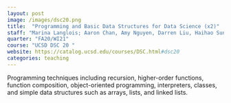 ```yaml
---
layout: post
image: /images/dsc20.png
title:  "Programming and Basic Data Structures for Data Science (x2)"
staff: "Marina Langlois; Aaron Chan, Amy Nguyen, Darren Liu, Haihao Sun, Huaning Liu, Huy Trinh, Jacqueline Lee, James Yu, Jeffrey Chu, Jianming Geng, Madeline Tjoa, Ruixuan Zhang, Sharmi Mathur, Shubham Kaushal, Siddharth Saha, Xiangyi Kong, Yijun Liu, Yu-Chieh Chen, Yung-Chieh Chan, Yuri Bukhradze, Yuru Zhou, Yuxiao Ran, Yuxuan Fan, <strong>Zirui Wang</strong>"
quarter: "FA20/WI21"
course: "UCSD DSC 20 "
website: https://catalog.ucsd.edu/courses/DSC.html#dsc20
categories: teaching
---
```

Programming techniques including recursion, higher-order functions, function composition, object-oriented programming, interpreters, classes, and simple data structures such as arrays, lists, and linked lists.
